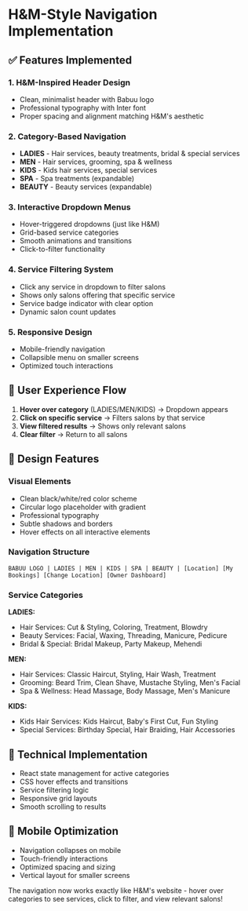 # H&M-Style Navigation Implementation

## ✅ Features Implemented

### 1. **H&M-Inspired Header Design**
- Clean, minimalist header with Babuu logo
- Professional typography with Inter font
- Proper spacing and alignment matching H&M's aesthetic

### 2. **Category-Based Navigation**
- **LADIES** - Hair services, beauty treatments, bridal & special services
- **MEN** - Hair services, grooming, spa & wellness
- **KIDS** - Kids hair services, special services
- **SPA** - Spa treatments (expandable)
- **BEAUTY** - Beauty services (expandable)

### 3. **Interactive Dropdown Menus**
- Hover-triggered dropdowns (just like H&M)
- Grid-based service categories
- Smooth animations and transitions
- Click-to-filter functionality

### 4. **Service Filtering System**
- Click any service in dropdown to filter salons
- Shows only salons offering that specific service
- Service badge indicator with clear option
- Dynamic salon count updates

### 5. **Responsive Design**
- Mobile-friendly navigation
- Collapsible menu on smaller screens
- Optimized touch interactions

## 🎯 User Experience Flow

1. **Hover over category** (LADIES/MEN/KIDS) → Dropdown appears
2. **Click on specific service** → Filters salons by that service
3. **View filtered results** → Shows only relevant salons
4. **Clear filter** → Return to all salons

## 🎨 Design Features

### Visual Elements
- Clean black/white/red color scheme
- Circular logo placeholder with gradient
- Professional typography
- Subtle shadows and borders
- Hover effects on all interactive elements

### Navigation Structure
```
BABUU LOGO | LADIES | MEN | KIDS | SPA | BEAUTY | [Location] [My Bookings] [Change Location] [Owner Dashboard]
```

### Service Categories

**LADIES:**
- Hair Services: Cut & Styling, Coloring, Treatment, Blowdry
- Beauty Services: Facial, Waxing, Threading, Manicure, Pedicure  
- Bridal & Special: Bridal Makeup, Party Makeup, Mehendi

**MEN:**
- Hair Services: Classic Haircut, Styling, Hair Wash, Treatment
- Grooming: Beard Trim, Clean Shave, Mustache Styling, Men's Facial
- Spa & Wellness: Head Massage, Body Massage, Men's Manicure

**KIDS:**
- Kids Hair Services: Kids Haircut, Baby's First Cut, Fun Styling
- Special Services: Birthday Special, Hair Braiding, Hair Accessories

## 🔧 Technical Implementation

- React state management for active categories
- CSS hover effects and transitions  
- Service filtering logic
- Responsive grid layouts
- Smooth scrolling to results

## 📱 Mobile Optimization

- Navigation collapses on mobile
- Touch-friendly interactions
- Optimized spacing and sizing
- Vertical layout for smaller screens

The navigation now works exactly like H&M's website - hover over categories to see services, click to filter, and view relevant salons!